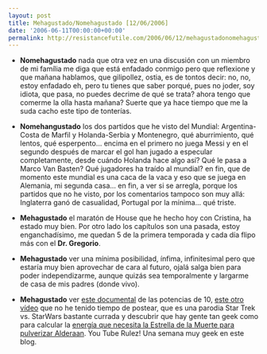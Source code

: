 ```yaml
---
layout: post
title: Mehagustado/Nomehagustado [12/06/2006]
date: '2006-06-11T00:00:00+00:00'
permalink: http://resistancefutile.com/2006/06/12/mehagustadonomehagustado-12062006/
---
```

- <span style="font-weight:bold;">Nomehagustado</span> nada que otra vez en una discusión con un miembro de mi família me diga que está enfadado conmigo pero que reflexione y que mañana hablamos, que gilipollez, ostia, es de tontos decir: no, no, estoy enfadado eh, pero tu tienes que saber porqué, pues no joder, soy idiota, que pasa, no puedes decrime de qué se trata? ahora tengo que comerme la olla hasta mañana? Suerte que ya hace tiempo que me la suda cacho este tipo de tonterías.

- <span style="font-weight:bold;">Nomehangustado</span> los dos partidos que he visto del Mundial: Argentina-Costa de Marfil y Holanda-Serbia y Montenegro, qué aburrimiento, qué lentos, qué esperpento... encima en el primero no juega Messi y en el segundo después de marcar el gol han jugado a especular completamente, desde cuándo Holanda hace algo así? Qué le pasa a Marco Van Basten? Qué jugadores ha traído al mundial? en fin, que de momento este mundial es una caca de la vaca y eso que se juega en Alemania, mi segunda casa... en fin, a ver si se arregla, porque los partidos que no he visto, por los comentarios tampoco son muy allá: Inglaterra ganó de casualidad, Portugal por la mínima... qué triste.

- <span style="font-weight:bold;">Mehagustado</span> el maratón de House que he hecho hoy con Cristina, ha estado muy bien. Por otro lado los capítulos son una pasada, estoy enganchadísimo, me quedan 5 de la primera temporada y cada día flipo más con el <span style="font-weight:bold;">Dr. Gregorio</span>.

- <span style="font-weight:bold;">Mehagustado</span> ver una mínima posibilidad, ínfima, infinitesimal pero que estaría muy bien aprovechar de cara al futuro, ojalá salga bien para poder independizarme, aunque quizás sea temporalmente y largarme de casa de mis padres (donde vivo). 

- <span style="font-weight:bold;">Mehagustado</span> ver <a href="http://resistancefutile.blogspot.com/2006/06/potencias-de-10.html">este documental</a> de las potencias de 10, <a href="http://www.youtube.com/watch?v=hNxhrPaaCA4">este otro vídeo</a> que no he tenido tiempo de postear, que es una parodia Star Trek vs. StarWars bastante currada y descubrir que hay gente tan geek como para calcular la <a href="http://resistancefutile.blogspot.com/2006/06/la-potencia-de-la-estrella-de-la.html">energía que necesita la Estrella de la Muerte para pulverizar Alderaan</a>. You Tube Rulez! Una semana muy geek en este blog.
